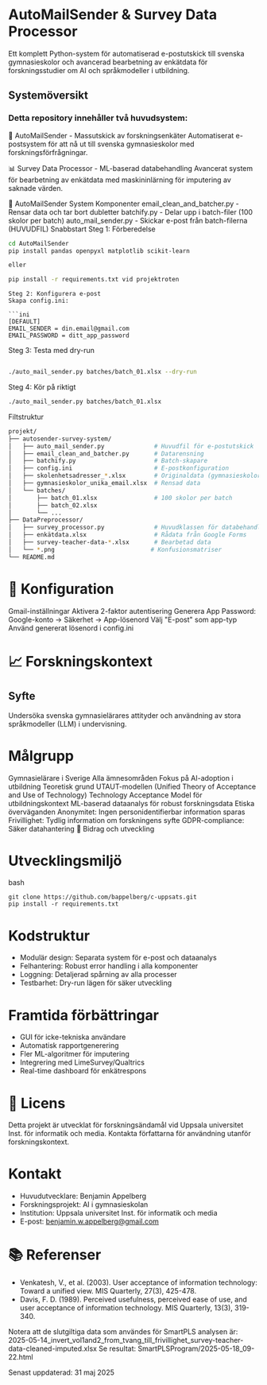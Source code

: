 # AutoMailSender & Survey Data Processor
Ett komplett Python-system för automatiserad e-postutskick till svenska gymnasieskolor och avancerad bearbetning av enkätdata för forskningsstudier om AI och språkmodeller i utbildning.

## Systemöversikt
### Detta repository innehåller två huvudsystem:

📧 AutoMailSender - Massutskick av forskningsenkäter
Automatiserat e-postsystem för att nå ut till svenska gymnasieskolor med forskningsförfrågningar.

📊 Survey Data Processor - ML-baserad databehandling
Avancerat system för bearbetning av enkätdata med maskininlärning för imputering av saknade värden.

🚀 AutoMailSender System
Komponenter
email_clean_and_batcher.py - Rensar data och tar bort dubletter
batchify.py - Delar upp i batch-filer (100 skolor per batch)
auto_mail_sender.py - Skickar e-post från batch-filerna (HUVUDFIL)
Snabbstart
Steg 1: Förberedelse
```bash
cd AutoMailSender
pip install pandas openpyxl matplotlib scikit-learn

eller 

pip install -r requirements.txt vid projektroten
```
```
Steg 2: Konfigurera e-post
Skapa config.ini:

```ini
[DEFAULT]
EMAIL_SENDER = din.email@gmail.com
EMAIL_PASSWORD = ditt_app_password
```
Steg 3: Testa med dry-run
```bash

./auto_mail_sender.py batches/batch_01.xlsx --dry-run
```
Steg 4: Kör på riktigt
```bash
./auto_mail_sender.py batches/batch_01.xlsx
```

Filtstruktur
```bash
projekt/
├── autosender-survey-system/
│   ├── auto_mail_sender.py              # Huvudfil för e-postutskick
│   ├── email_clean_and_batcher.py       # Datarensning
│   ├── batchify.py                      # Batch-skapare
│   ├── config.ini                       # E-postkonfiguration
│   ├── skolenhetsadresser_*.xlsx        # Originaldata (gymnasieskolor)
│   ├── gymnasieskolor_unika_email.xlsx  # Rensad data
│   └── batches/
│       ├── batch_01.xlsx                # 100 skolor per batch
│       ├── batch_02.xlsx
│       └── ...
├── DataPreprocessor/
│   ├── survey_processor.py              # Huvudklassen för databehandling
│   ├── enkätdata.xlsx                   # Rådata från Google Forms
│   ├── survey-teacher-data-*.xlsx       # Bearbetad data
│   └── *.png                           # Konfusionsmatriser
└── README.md
```
# 🔧 Konfiguration
Gmail-inställningar
Aktivera 2-faktor autentisering
Generera App Password:
Google-konto → Säkerhet → App-lösenord
Välj "E-post" som app-typ
Använd genererat lösenord i config.ini

# 📈 Forskningskontext
## Syfte
Undersöka svenska gymnasielärares attityder och användning av stora språkmodeller (LLM) i undervisning.

# Målgrupp
Gymnasielärare i Sverige
Alla ämnesområden
Fokus på AI-adoption i utbildning
Teoretisk grund
UTAUT-modellen (Unified Theory of Acceptance and Use of Technology)
Technology Acceptance Model för utbildningskontext
ML-baserad dataanalys för robust forskningsdata
Etiska överväganden
Anonymitet: Ingen personidentifierbar information sparas
Frivillighet: Tydlig information om forskningens syfte
GDPR-compliance: Säker datahantering
🤝 Bidrag och utveckling
# Utvecklingsmiljö
bash 
```
git clone https://github.com/bappelberg/c-uppsats.git
pip install -r requirements.txt
````


# Kodstruktur
* Modulär design: Separata system för e-post och dataanalys
* Felhantering: Robust error handling i alla komponenter
* Loggning: Detaljerad spårning av alla processer
* Testbarhet: Dry-run lägen för säker utveckling
# Framtida förbättringar
* GUI för icke-tekniska användare
* Automatisk rapportgenerering
* Fler ML-algoritmer för imputering
* Integrering med LimeSurvey/Qualtrics
* Real-time dashboard för enkätrespons

# 📄 Licens
Detta projekt är utvecklat för forskningsändamål vid Uppsala universitet Inst. för informatik och media. Kontakta författarna för användning utanför forskningskontext.

# Kontakt
* Huvudutvecklare: Benjamin Appelberg
* Forskningsprojekt: AI i gymnasieskolan
* Institution: Uppsala universitet Inst. för informatik och media
* E-post: benjamin.w.appelberg@gmail.com
# 📚 Referenser
* Venkatesh, V., et al. (2003). User acceptance of information technology: Toward a unified view. MIS Quarterly, 27(3), 425-478.
* Davis, F. D. (1989). Perceived usefulness, perceived ease of use, and user acceptance of information technology. MIS Quarterly, 13(3), 319-340.

Notera att de slutgiltiga data som användes för SmartPLS analysen är: 2025-05-14_invert_vol1and2_from_tvang_till_frivillighet_survey-teacher-data-cleaned-imputed.xlsx
Se resultat: SmartPLSProgram/2025-05-18_09-22.html

Senast uppdaterad: 31 maj 2025

